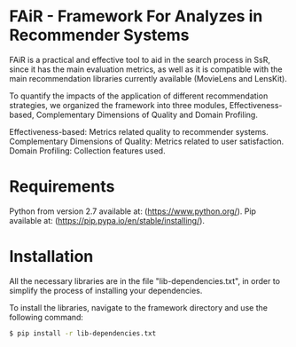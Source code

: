 # FAiR - Framework For Analyzes in Recommender Systems

FAiR is a practical and effective tool to aid in the search process in SsR, since it has the main evaluation metrics, as well as it is compatible with the main recommendation libraries currently available (MovieLens and LensKit).

To quantify the impacts of the application of different recommendation strategies, we organized the framework into three modules, Effectiveness-based, Complementary Dimensions of Quality and Domain Profiling.

Effectiveness-based: Metrics related quality to recommender systems.
Complementary Dimensions of Quality: Metrics related to user satisfaction.
Domain Profiling: Collection features used.

# Requirements

Python from version 2.7 available at: (https://www.python.org/).
Pip available at: (https://pip.pypa.io/en/stable/installing/).

# Installation

All the necessary libraries are in the file "lib-dependencies.txt", in order to simplify the process of installing your dependencies.

To install the libraries, navigate to the framework directory and use the following command:

```bash
$ pip install -r lib-dependencies.txt
```
